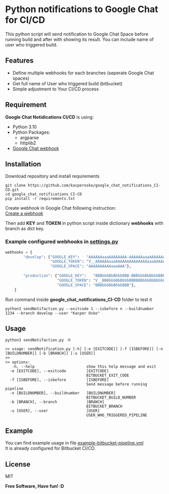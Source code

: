 # Python notifications to Google Chat for CI/CD

This python script will send notification to Google Chat Space before running build and after with showing its result. You can include name of user who triggered build.

## Features

- Define multiple webhooks for each branches (seperate Google Chat spaces)
- Get full name of User who triggered build (bitbucket)
- Simple adjustment to Your CI/CD process

## Requirement

**Google Chat Notidications CI/CD** is using:

- Python 3.10
- Python Packages:
  - argparse
  - httplib2
- <a href="https://developers.google.com/chat/how-tos/webhooks" target="_blank">Google Chat webhook</a>

## Installation

Download repository and install requirements
```commandline
git clone https://github.com/kacperosko/google_chat_notifications_CI-CD.git
cd google_chat_notifications_CI-CD
pip install -r requirements.txt
```
Create webhook in Google Chat following instruction:<br>
<a href="https://developers.google.com/chat/how-tos/webhooks#create_a_webhook" target="_blank">Create a webhook</a>

Then add **KEY** and **TOKEN** in python script inside dictionary **webhooks** with branch as dict key.
### Example configured webhooks in [settings.py](settings.py)
```python
webhooks = {
        "develop": {"GOOGLE_KEY":   "AAAAAAaaaAAAAAAAA-AAAAAAaaaAAAAAAAA",
                    "GOOGLE_TOKEN": "V__AAAAAAaaaAAAAAAAAAAAAAAaaaAAAAAAAA",
                    "GOOGLE_SPACE": "AAAAAAAAAAaaaAAA"},
  
        "production": {"GOOGLE_KEY":   "BBBbbbBbBbbbBBB-BBBbbbBbBbbbBBB",
                       "GOOGLE_TOKEN": "V__BBBbbbBbBbbbBBBBBBbbbBbBbbbBBB",
                       "GOOGLE_SPACE": "BBBbbbBbBbbbBBB"},
    }
```

Run command inside **google_chat_notifications_CI-CD** folder to test it

```commandline
python3 sendNotifaction.py --exitcode 1 --isbefore n --buildnumber 1234 --branch develop --user "Kacper Osko"
```

## Usage

```commandline
python3 sendNotifaction.py -h
              
>> usage: sendNotification.py [-h] [-e [EXITCODE]] [-f [ISBEFORE]] [-n [BUILDNUMBER]] [-b [BRANCH]] [-u [USER]]
>>
>> options:
   -h, --help                       show this help message and exit
  -e [EXITCODE], --exitcode         [EXITCODE]
                                    BITBUCKET_EXIT_CODE
  -f [ISBEFORE], --isbefore         [ISBEFORE]
                                    Send message before running pipeline
  -n [BUILDNUMBER], --buildnumber   [BUILDNUMBER]
                                    BITBUCKET_BUILD_NUMBER
  -b [BRANCH], --branch             [BRANCH]
                                    BITBUCKET_BRANCH
  -u [USER], --user                 [USER]
                                    USER_WHO_TRIGGERED_PIPELINE
```

## Example
You can find example usage in file [example-bitbucket-pipeline.yml](example-bitbucket-pipeline.yml)<br>
It is already configured for Bitbucket CI/CD.


## License

MIT

**Free Software, Have fun! :D**

